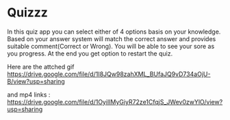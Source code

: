 # Quizzz

In this quiz app you can select either of 4 options basis on your knowledge.
Based on your answer system will match the correct answer and provides suitable comment(Correct or Wrong). 
You will be able to see your sore as you progress.
At the end you get option to restart the quiz.


Here are the attched gif https://drive.google.com/file/d/1I8JQw98zahXML_BUfaJQ9vD734aOjU-B/view?usp=sharing

and mp4 links : https://drive.google.com/file/d/1OyilIMyGiyR72ze1CfqjS_JWev0zwYlO/view?usp=sharing
